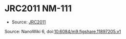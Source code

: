 <a name="material" />

# JRC2011 NM-111
<script type="application/ld+json">
  {
    "@context": "https://schema.org/",
    "@type": "ChemicalSubstance",
    "@id": "https://egonw.github.io/nanowiki/nanowiki347.html#material",
    "http://purl.org/dc/terms/conformsTo":
      {
        "@type": "CreativeWork",
        "@id": "https://bioschemas.org/profiles/ChemicalSubstance/0.4-RELEASE/"
      },
    "identfier": "347",
    "name": "JRC2011 NM-111",
    "url": "https://egonw.github.io/nanowiki/nanowiki347.html#material",
    "sameAs": "http://127.0.0.1/mediawiki/index.php/Special:URIResolver/JRC2011_NM-2D111"
  }
</script>


* Source: [JRC2011](JRC2011.md)


Source: NanoWiki 6, doi:[10.6084/m9.figshare.11897205.v1](https://doi.org/10.6084/m9.figshare.11897205.v1)
